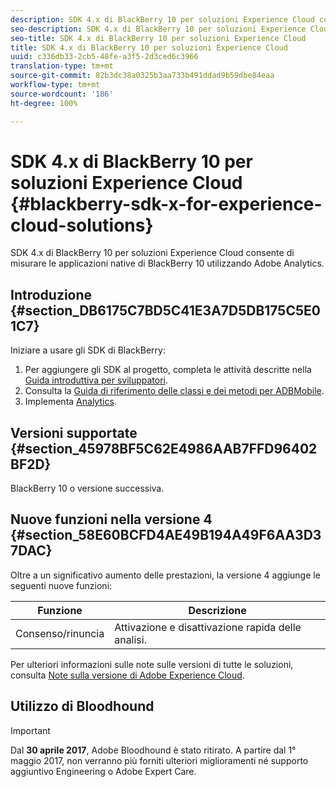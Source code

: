```yaml
---
description: SDK 4.x di BlackBerry 10 per soluzioni Experience Cloud consente di misurare le applicazioni native di BlackBerry 10 utilizzando Adobe Analytics.
seo-description: SDK 4.x di BlackBerry 10 per soluzioni Experience Cloud consente di misurare le applicazioni native di BlackBerry 10 utilizzando Adobe Analytics
seo-title: SDK 4.x di BlackBerry 10 per soluzioni Experience Cloud
title: SDK 4.x di BlackBerry 10 per soluzioni Experience Cloud
uuid: c336db33-2cb5-48fe-a3f5-2d3ced6c3966
translation-type: tm+mt
source-git-commit: 82b3dc38a0325b3aa733b491ddad9b59dbe84eaa
workflow-type: tm+mt
source-wordcount: '186'
ht-degree: 100%

---
```



# SDK 4.x di BlackBerry 10 per soluzioni Experience Cloud {#blackberry-sdk-x-for-experience-cloud-solutions}

SDK 4.x di BlackBerry 10 per soluzioni Experience Cloud consente di misurare le applicazioni native di BlackBerry 10 utilizzando Adobe Analytics.

## Introduzione {#section_DB6175C7BD5C41E3A7D5DB175C5E01C7}

Iniziare a usare gli SDK di BlackBerry:

1. Per aggiungere gli SDK al progetto, completa le attività descritte nella [Guida introduttiva per sviluppatori](/help/blackberry/dev-qs.md).
1. Consulta la [Guida di riferimento delle classi e dei metodi per ADBMobile](/help/blackberry/methods.md).
1. Implementa [Analytics](/help/blackberry/analytics.md).

## Versioni supportate {#section_45978BF5C62E4986AAB7FFD96402BF2D}

BlackBerry 10 o versione successiva.

## Nuove funzioni nella versione 4 {#section_58E60BCFD4AE49B194A49F6AA3D37DAC}

Oltre a un significativo aumento delle prestazioni, la versione 4 aggiunge le seguenti nuove funzioni:

| Funzione | Descrizione |
|--- |--- |
| Consenso/rinuncia | Attivazione e disattivazione rapida delle analisi. |

Per ulteriori informazioni sulle note sulle versioni di tutte le soluzioni, consulta [Note sulla versione di Adobe Experience Cloud](https://docs.adobe.com/content/help/it-IT/release-notes/experience-cloud/current.html).

## Utilizzo di Bloodhound

>[!IMPORTANT]
>
>Dal **30 aprile 2017**, Adobe Bloodhound è stato ritirato. A partire dal 1° maggio 2017, non verranno più forniti ulteriori miglioramenti né supporto aggiuntivo Engineering o Adobe Expert Care.
